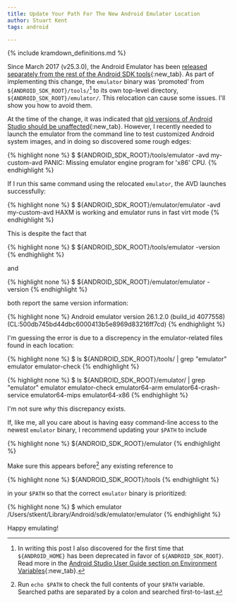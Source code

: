 ```yaml
---
title: Update Your Path For The New Android Emulator Location
author: Stuart Kent
tags: android

---
```


{% include kramdown_definitions.md %}

Since March 2017 (v25.3.0), the Android Emulator has been [released separately from the rest of the Android SDK tools](https://developer.android.com/studio/releases/emulator.html#25-3){:new_tab}. As part of implementing this change, the `emulator` binary was ‘promoted’ from `${ANDROID_SDK_ROOT}/tools/`[^1]  to its own top-level directory, `${ANDROID_SDK_ROOT}/emulator/`. This relocation can cause some issues. I'll show you how to avoid them.

<!--more-->

At the time of the change, it was indicated that [old versions of Android Studio should be unaffected](https://developer.android.com/studio/releases/sdk-tools.html){:new_tab}. However, I recently needed to launch the emulator from the command line to test customized Android system images, and in doing so discovered some rough edges:

{% highlight none %}
$ ${ANDROID_SDK_ROOT}/tools/emulator -avd my-custom-avd
PANIC: Missing emulator engine program for 'x86' CPU.
{% endhighlight %}

If I run this same command using the relocated `emulator`, the AVD launches successfully:

{% highlight none %}
$ ${ANDROID_SDK_ROOT}/emulator/emulator -avd my-custom-avd
HAXM is working and emulator runs in fast virt mode
{% endhighlight %}

This is despite the fact that

{% highlight none %}
$ ${ANDROID_SDK_ROOT}/tools/emulator -version
{% endhighlight %}

and

{% highlight none %}
$ ${ANDROID_SDK_ROOT}/emulator/emulator -version
{% endhighlight %}

both report the same version information:

{% highlight none %}
Android emulator version 26.1.2.0 (build_id 4077558) (CL:500db745bd44dbc6000413b5e8969d83216ff7cd)
{% endhighlight %}

I'm guessing the error is due to a discrepency in the emulator-related files found in each location:

{% highlight none %}
$ ls ${ANDROID_SDK_ROOT}/tools/ | grep "emulator"
emulator
emulator-check
{% endhighlight %}

{% highlight none %}
$ ls ${ANDROID_SDK_ROOT}/emulator/ | grep "emulator"
emulator
emulator-check
emulator64-arm
emulator64-crash-service
emulator64-mips
emulator64-x86
{% endhighlight %}

I'm not sure _why_ this discrepancy exists.

If, like me, all you care about is having easy command-line access to the newest `emulator` binary, I recommend updating your `$PATH` to include

{% highlight none %}
${ANDROID_SDK_ROOT}/emulator
{% endhighlight %}

Make sure this appears before[^2] any existing reference to

{% highlight none %}
${ANDROID_SDK_ROOT}/tools
{% endhighlight %}

in your `$PATH` so that the correct `emulator` binary is prioritized:

{% highlight none %}
$ which emulator
/Users/stkent/Library/Android/sdk/emulator/emulator
{% endhighlight %}

Happy emulating!

[^1]: In writing this post I also discovered for the first time that `${ANDROID_HOME}` has been deprecated in favor of `${ANDROID_SDK_ROOT}`. Read more in the [Android Studio User Guide section on Environment Variables](https://developer.android.com/studio/command-line/variables.html#envar){:new_tab}.

[^2]: Run `echo $PATH` to check the full contents of your `$PATH` variable. Searched paths are separated by a colon and searched first-to-last.
